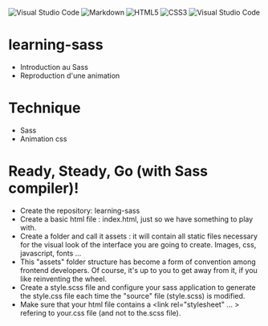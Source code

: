 ![Visual Studio Code](https://img.shields.io/badge/Visual%20Studio%20Code-0078d7.svg?style=for-the-badge&logo=visual-studio-code&logoColor=white)  ![Markdown](https://img.shields.io/badge/markdown-%23000000.svg?style=for-the-badge&logo=markdown&logoColor=white) ![HTML5](https://img.shields.io/badge/html5-%23E34F26.svg?style=for-the-badge&logo=html5&logoColor=white) ![CSS3](https://img.shields.io/badge/css3-%231572B6.svg?style=for-the-badge&logo=css3&logoColor=white)  ![Visual Studio Code](https://img.shields.io/badge/sass-0078d7.svg?style=for-the-badge&logo=Sass&&logoColor=00DAFF)
# learning-sass

  * Introduction au Sass
  * Reproduction d'une animation

# Technique
  * Sass 
  * Animation css


# Ready, Steady, Go (with Sass compiler)!
 * Create the repository: learning-sass
 * Create a basic html file : index.html, just so we have something to play with.
 * Create a folder and call it assets : it will contain all static files necessary for the visual look of the interface you are going to create. Images, css, javascript, fonts ...
 * This "assets" folder structure has become a form of convention among frontend developers. Of course, it's up to you to get away from it, if you like reinventing the wheel.
 * Create a style.scss file and configure your sass application to generate the style.css file each time the "source" file (style.scss) is modified.
 * Make sure that your html file contains a <link rel="stylesheet" ... > refering to your.css file (and not to the.scss file).
